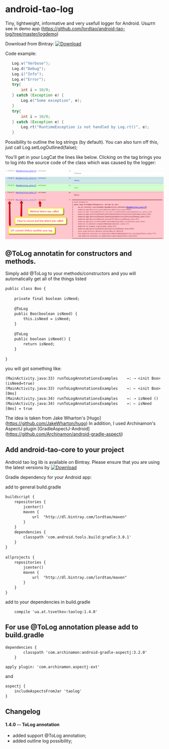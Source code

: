 android-tao-log
================

Tiny, lightweight, informative and very usefull logger for Android. Usштп see in demo app (https://github.com/lordtao/android-tao-log/tree/master/logdemo)

Download from Bintray: [ ![Download](https://api.bintray.com/packages/lordtao/maven/android-tao-log/images/download.svg) ](https://bintray.com/lordtao/maven/android-tao-log/_latestVersion)

Code example:

```java
   Log.v("Verbose");
   Log.d("Debug");
   Log.i("Info");
   Log.e("Error");
   try{
       int i = 10/0;
   } catch (Exception e) {
       Log.e("Some exception", e);
   }
   try{
       int i = 10/0;
   } catch (Exception e) {
       Log.rt("RuntimeException is not handled by Log.rt()", e);
   }
```

Possibility to outline the log strings (by default). You can also turn off this, just call Log.setLogOutlined(false);

You'll get in your LogCat the lines like below.
Clicking on the tag brings you to log into the source code of the class which was caused by the logger:

![Image of LogCat example](log_example.png)

@ToLog annotatin for constructors and methods.
----------------------------------------------
Simply add @ToLog to your methods/constructors and you will automatically get all of the things listed

```
public class Boo {

    private final boolean isNeed;

    @ToLog
    public Boo(boolean isNeed) {
        this.isNeed = isNeed;
    }

    @ToLog
    public boolean isNeed() {
        return isNeed;
    }

}
```
you will got something like:
```
(MainActivity.java:33) runToLogAnnotationsExamples    ⇛: ⇢ <init Boo> (isNeed=true)
(MainActivity.java:33) runToLogAnnotationsExamples    ⇛: ⇠ <init Boo> [0ms]
(MainActivity.java:34) runToLogAnnotationsExamples    ⇛: ⇢ isNeed ()
(MainActivity.java:34) runToLogAnnotationsExamples    ⇛: ⇠ isNeed [0ms] = true
```

The idea is taken from Jake Wharton's [Hugo] (https://github.com/JakeWharton/hugo)
In addition, I used Archinamon's AspectJ plugin [GradleAspectJ-Android] (https://github.com/Archinamon/android-gradle-aspectj)

Add android-tao-core to your project
----------------------------
Android tao log lib is available on Bintray. Please ensure that you are using the latest versions by [ ![Download](https://api.bintray.com/packages/lordtao/maven/android-tao-log/images/download.svg) ](https://bintray.com/lordtao/maven/android-tao-log/_latestVersion)

Gradle dependency for your Android app:

add to general build.gradle
```
buildscript {
    repositories {
        jcenter()
        maven {
            url  "http://dl.bintray.com/lordtao/maven"
        }
    }
    dependencies {
        classpath 'com.android.tools.build:gradle:3.0.1'
    }
}

allprojects {
    repositories {
        jcenter()
        maven {
            url  "http://dl.bintray.com/lordtao/maven"
        }
    }
}
```
add to your dependencies in build.gradle
```
    compile 'ua.at.tsvetkov:taolog:1.4.0'
```

For use @ToLog annotation please add to build.gradle
----------------------------------------------------
```
dependencies {
        classpath 'com.archinamon:android-gradle-aspectj:3.2.0'
    }
```

```
apply plugin: 'com.archinamon.aspectj-ext'
```

and
```
aspectj {
    includeAspectsFromJar 'taolog'
}
```

Changelog
---------
#### 1.4.0 -- ToLog annotation
* added support @ToLog annotation;
* added outline log possibility;